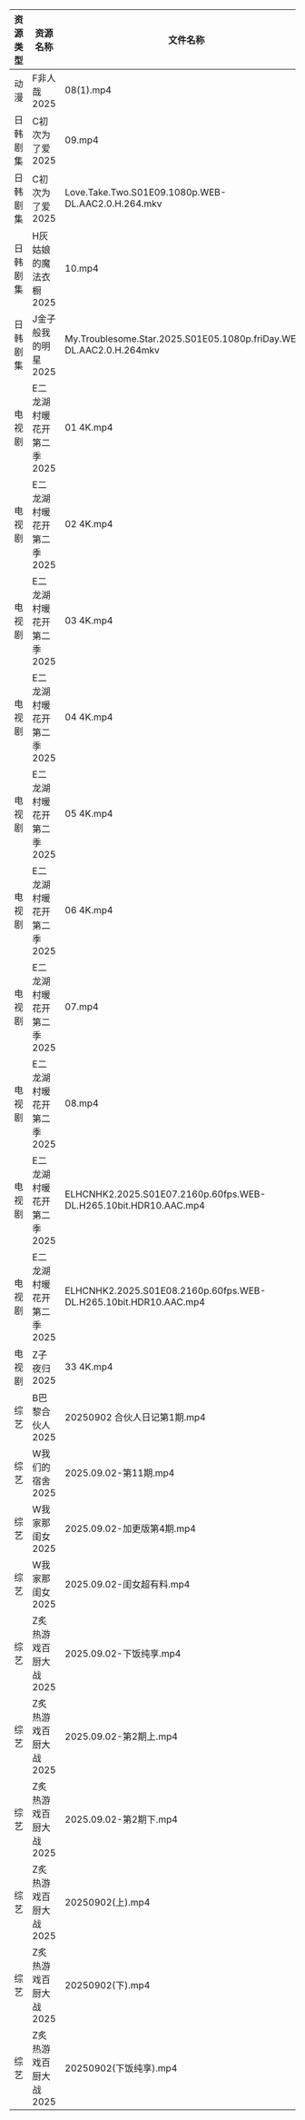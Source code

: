 | 资源类型 | 资源名称            | 文件名称                                                                | 分享链接                                 | 更新时间                |
| ---- | --------------- | ------------------------------------------------------------------- | ------------------------------------ | ------------------- |
| 动漫   | F非人哉2025        | 08(1).mp4                                                           | https://pan.quark.cn/s/f1a1468453ba  | 2025-09-02 16:16:33 |
| 日韩剧集 | C初次为了爱2025      | 09.mp4                                                              | https://pan.quark.cn/s/0523b5d1b795  | 2025-09-02 16:15:34 |
| 日韩剧集 | C初次为了爱2025      | Love.Take.Two.S01E09.1080p.WEB-DL.AAC2.0.H.264.mkv                  | https://pan.quark.cn/s/0523b5d1b795  | 2025-09-02 16:15:30 |
| 日韩剧集 | H灰姑娘的魔法衣橱2025   | 10.mp4                                                              | https://pan.quark.cn/s/55ce5c89fa12  | 2025-09-02 01:17:31 |
| 日韩剧集 | J金子般我的明星2025    | My.Troublesome.Star.2025.S01E05.1080p.friDay.WEB-DL.AAC2.0.H.264mkv | https://pan.quark.cn/s/10be8bbe13e5  | 2025-09-02 16:18:35 |
| 电视剧  | E二龙湖村暖花开第二季2025 | 01 4K.mp4                                                           | https://www.alipan.com/s/8v2qX3dsefF | 2025-09-02 12:59:54 |
| 电视剧  | E二龙湖村暖花开第二季2025 | 02 4K.mp4                                                           | https://www.alipan.com/s/8v2qX3dsefF | 2025-09-02 12:59:53 |
| 电视剧  | E二龙湖村暖花开第二季2025 | 03 4K.mp4                                                           | https://www.alipan.com/s/8v2qX3dsefF | 2025-09-02 12:59:53 |
| 电视剧  | E二龙湖村暖花开第二季2025 | 04 4K.mp4                                                           | https://www.alipan.com/s/8v2qX3dsefF | 2025-09-02 12:59:52 |
| 电视剧  | E二龙湖村暖花开第二季2025 | 05 4K.mp4                                                           | https://www.alipan.com/s/8v2qX3dsefF | 2025-09-02 12:59:52 |
| 电视剧  | E二龙湖村暖花开第二季2025 | 06 4K.mp4                                                           | https://www.alipan.com/s/8v2qX3dsefF | 2025-09-02 12:59:51 |
| 电视剧  | E二龙湖村暖花开第二季2025 | 07.mp4                                                              | https://www.alipan.com/s/8v2qX3dsefF | 2025-09-02 12:59:51 |
| 电视剧  | E二龙湖村暖花开第二季2025 | 08.mp4                                                              | https://www.alipan.com/s/8v2qX3dsefF | 2025-09-02 12:59:50 |
| 电视剧  | E二龙湖村暖花开第二季2025 | ELHCNHK2.2025.S01E07.2160p.60fps.WEB-DL.H265.10bit.HDR10.AAC.mp4    | https://pan.quark.cn/s/8fd0747e49e4  | 2025-09-02 16:16:05 |
| 电视剧  | E二龙湖村暖花开第二季2025 | ELHCNHK2.2025.S01E08.2160p.60fps.WEB-DL.H265.10bit.HDR10.AAC.mp4    | https://pan.quark.cn/s/8fd0747e49e4  | 2025-09-02 16:16:08 |
| 电视剧  | Z子夜归2025        | 33 4K.mp4                                                           | https://www.alipan.com/s/eenSecWfvhF | 2025-09-02 19:01:09 |
| 综艺   | B巴黎合伙人2025      | 20250902  合伙人日记第1期.mp4                                              | https://pan.quark.cn/s/4264ec5c7676  | 2025-09-02 16:30:22 |
| 综艺   | W我们的宿舍2025      | 2025.09.02-第11期.mp4                                                 | https://pan.quark.cn/s/f9a388d84b7d  | 2025-09-02 16:34:28 |
| 综艺   | W我家那闺女2025      | 2025.09.02-加更版第4期.mp4                                               | https://pan.quark.cn/s/382e9ca0c203  | 2025-09-02 16:34:42 |
| 综艺   | W我家那闺女2025      | 2025.09.02-闺女超有料.mp4                                                | https://pan.quark.cn/s/382e9ca0c203  | 2025-09-02 16:34:46 |
| 综艺   | Z炙热游戏百厨大战2025   | 2025.09.02-下饭纯享.mp4                                                 | https://pan.quark.cn/s/22ce3991a592  | 2025-09-02 16:36:25 |
| 综艺   | Z炙热游戏百厨大战2025   | 2025.09.02-第2期上.mp4                                                 | https://pan.quark.cn/s/22ce3991a592  | 2025-09-02 16:36:30 |
| 综艺   | Z炙热游戏百厨大战2025   | 2025.09.02-第2期下.mp4                                                 | https://pan.quark.cn/s/22ce3991a592  | 2025-09-02 16:36:27 |
| 综艺   | Z炙热游戏百厨大战2025   | 20250902(上).mp4                                                     | https://pan.quark.cn/s/22ce3991a592  | 2025-09-02 16:36:39 |
| 综艺   | Z炙热游戏百厨大战2025   | 20250902(下).mp4                                                     | https://pan.quark.cn/s/22ce3991a592  | 2025-09-02 16:36:36 |
| 综艺   | Z炙热游戏百厨大战2025   | 20250902(下饭纯享).mp4                                                  | https://pan.quark.cn/s/22ce3991a592  | 2025-09-02 16:36:34 |
